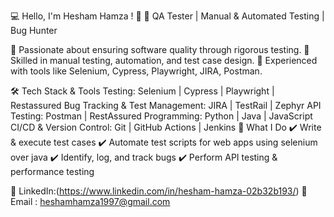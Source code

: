 💻 Hello, I'm Hesham Hamza ! 👋
🚀 QA Tester | Manual & Automated Testing | Bug Hunter

🔹 Passionate about ensuring software quality through rigorous testing.
🔹 Skilled in manual testing, automation, and test case design.
🔹 Experienced with tools like Selenium, Cypress, Playwright, JIRA, Postman.

🛠️ Tech Stack & Tools
Testing: Selenium | Cypress | Playwright | Restassured
Bug Tracking & Test Management: JIRA | TestRail | Zephyr
API Testing: Postman | RestAssured
Programming: Python | Java | JavaScript
CI/CD & Version Control: Git | GitHub Actions | Jenkins
📌 What I Do
✔️ Write & execute test cases
✔️ Automate test scripts for web apps using selenium over java 
✔️ Identify, log, and track bugs
✔️ Perform API testing & performance testing

💼 LinkedIn:(https://www.linkedin.com/in/hesham-hamza-02b32b193/)
📧 Email : heshamhamza1997@gmail.com
